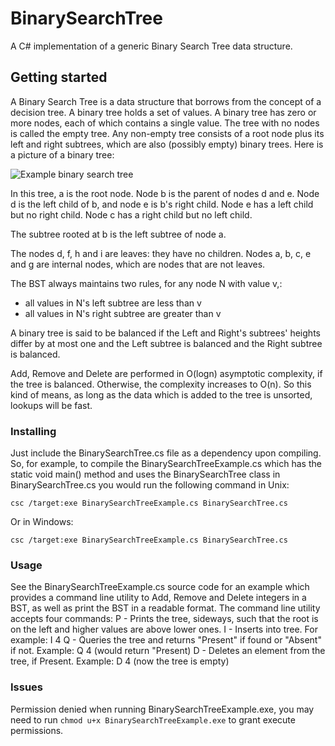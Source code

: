 # BinarySearchTree
A C# implementation of a generic Binary Search Tree data structure.

## Getting started
A Binary Search Tree is a data structure that borrows from the concept of a decision tree.
A binary tree holds a set of values. A binary tree has zero or more nodes, each of which contains a single value. The tree with no nodes is called the empty tree. Any non-empty tree consists of a root node plus its left and right subtrees, which are also (possibly empty) binary trees.
Here is a picture of a binary tree:

![Example binary search tree](http://ksvi.mff.cuni.cz/~dingle/2017/binary_tree.svg)

In this tree, a is the root node. Node b is the parent of nodes d and e. Node d is the left child of b, and node e is b's right child. Node e has a left child but no right child. Node c has a right child but no left child.

The subtree rooted at b is the left subtree of node a.

The nodes d, f, h and i are leaves: they have no children. Nodes a, b, c, e and g are internal nodes, which are nodes that are not leaves.

The BST always maintains two rules, for any node N with value v,:
- all values in N's left subtree are less than v
- all values in N's right subtree are greater than v

A binary tree is said to be balanced if the Left and Right's subtrees' heights differ by at most one and the Left subtree is balanced and the Right subtree is balanced.

Add, Remove and Delete are performed in O(logn) asymptotic complexity, if the tree is balanced. Otherwise, the complexity increases to O(n). So this kind of means, as long as the data which is added to the tree is unsorted, lookups will be fast.

### Installing
Just include the BinarySearchTree.cs file as a dependency upon compiling. So, for example, to compile the BinarySearchTreeExample.cs which has the static void main() method and uses the BinarySearchTree class in BinarySearchTree.cs you would run the following command in Unix:
```
csc /target:exe BinarySearchTreeExample.cs BinarySearchTree.cs
```
Or in Windows:
```
csc /target:exe BinarySearchTreeExample.cs BinarySearchTree.cs
```
### Usage
See the BinarySearchTreeExample.cs source code for an example which provides a command line utility to Add, Remove and Delete integers in a BST, as well as print the BST in a readable format. The command line utility accepts four commands:
P - Prints the tree, sideways, such that the root is on the left and higher values are above lower ones.
I <int> - Inserts <int> into tree. For example: I 4 
Q <int> - Queries the tree and returns "Present" if found or "Absent" if not. Example: Q 4 (would return "Present)
D <int> - Deletes an element from the tree, if Present. Example: D 4 (now the tree is empty)

### Issues
Permission denied when running BinarySearchTreeExample.exe, you may need to run `chmod u+x BinarySearchTreeExample.exe` to grant execute permissions.
